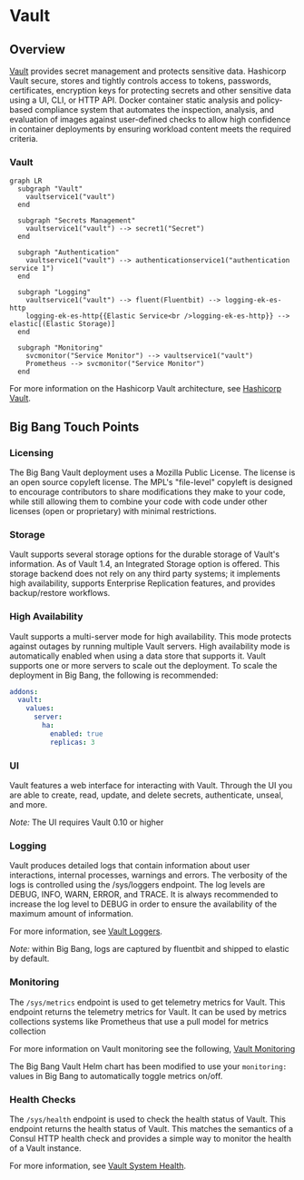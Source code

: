 # Vault

## Overview

[Vault](https://www.vaultproject.io/) provides secret management and protects sensitive data. Hashicorp Vault secure, stores and tightly controls access to tokens, passwords, certificates, encryption keys for protecting secrets and other sensitive data using a UI, CLI, or HTTP API.
Docker container static analysis and policy-based compliance system that automates the inspection, analysis, and evaluation of images against user-defined checks to allow high confidence in container deployments by ensuring workload content meets the required criteria.

### Vault

```mermaid
graph LR
  subgraph "Vault"
    vaultservice1("vault")
  end

  subgraph "Secrets Management"
    vaultservice1("vault") --> secret1("Secret")
  end

  subgraph "Authentication"
    vaultservice1("vault") --> authenticationservice1("authentication service 1")
  end

  subgraph "Logging"
    vaultservice1("vault") --> fluent(Fluentbit) --> logging-ek-es-http
    logging-ek-es-http{{Elastic Service<br />logging-ek-es-http}} --> elastic[(Elastic Storage)]
  end

  subgraph "Monitoring"
    svcmonitor("Service Monitor") --> vaultservice1("vault")
    Prometheus --> svcmonitor("Service Monitor")
  end
```

For more information on the Hashicorp Vault architecture, see [Hashicorp Vault](https://www.vaultproject.io/docs/internals/architecture).

## Big Bang Touch Points

### Licensing

The Big Bang Vault deployment uses a Mozilla Public License. The license is an open source copyleft license. The MPL's "file-level" copyleft is designed to encourage contributors to share modifications they make to your code, while still allowing them to combine your code with code under other licenses (open or proprietary) with minimal restrictions.

### Storage

Vault supports several storage options for the durable storage of Vault's information. As of Vault 1.4, an Integrated Storage option is offered. This storage backend does not rely on any third party systems; it implements high availability, supports Enterprise Replication features, and provides backup/restore workflows.

### High Availability

Vault supports a multi-server mode for high availability. This mode protects against outages by running multiple Vault servers. High availability mode is automatically enabled when using a data store that supports it.
Vault supports one or more servers to scale out the deployment. To scale the deployment in Big Bang, the following is recommended:

```yaml
addons:
  vault:
    values:
      server:
        ha:
          enabled: true
          replicas: 3
```

### UI

Vault features a web interface for interacting with Vault. Through the UI you are able to create, read, update, and delete secrets, authenticate, unseal, and more.

_Note:_ The UI requires Vault 0.10 or higher

### Logging

Vault produces detailed logs that contain information about user interactions, internal processes, warnings and errors. The verbosity of the logs is controlled using the /sys/loggers endpoint. The log levels are DEBUG, INFO, WARN, ERROR, and TRACE. It is always recommended to increase the log level to DEBUG in order to ensure the availability of the maximum amount of information.

For more information, see [Vault Loggers](https://www.vaultproject.io/api-docs/system/loggers).

_Note:_ within Big Bang, logs are captured by fluentbit and shipped to elastic by default.

### Monitoring

The `/sys/metrics` endpoint is used to get telemetry metrics for Vault. This endpoint returns the telemetry metrics for Vault. It can be used by metrics collections systems like Prometheus that use a pull model for metrics collection

For more information on Vault monitoring see the following, [Vault Monitoring](https://www.vaultproject.io/api-docs/system/metrics)

The Big Bang Vault Helm chart has been modified to use your `monitoring:` values in Big Bang to automatically toggle metrics on/off.

### Health Checks

The `/sys/health` endpoint is used to check the health status of Vault. This endpoint returns the health status of Vault. This matches the semantics of a Consul HTTP health check and provides a simple way to monitor the health of a Vault instance.

For more information, see [Vault System Health](https://www.vaultproject.io/api-docs/system/health).
